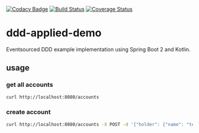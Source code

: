 [![Codacy Badge](https://api.codacy.com/project/badge/Grade/95ddcfaca679485784710f81f59f706a)](https://app.codacy.com/app/wuan/ddd-applied?utm_source=github.com&utm_medium=referral&utm_content=Mercateo/ddd-applied&utm_campaign=badger)
[![Build Status](https://travis-ci.org/Mercateo/ddd-applied.svg?branch=master)](https://travis-ci.org/Mercateo/ddd-applied) [![Coverage Status](https://coveralls.io/repos/github/Mercateo/ddd-applied/badge.svg?branch=master)](https://coveralls.io/github/Mercateo/ddd-applied?branch=master)

# ddd-applied-demo

Eventsourced DDD example implementation using Spring Boot 2 and Kotlin.

## usage

### get all accounts

```bash
curl http://localhost:8080/accounts
```

### create account

```bash
curl http://localhost:8080/accounts -X POST -d '{"holder": {"name": "test"}}' -H 'Content-Type: application/json'
```

